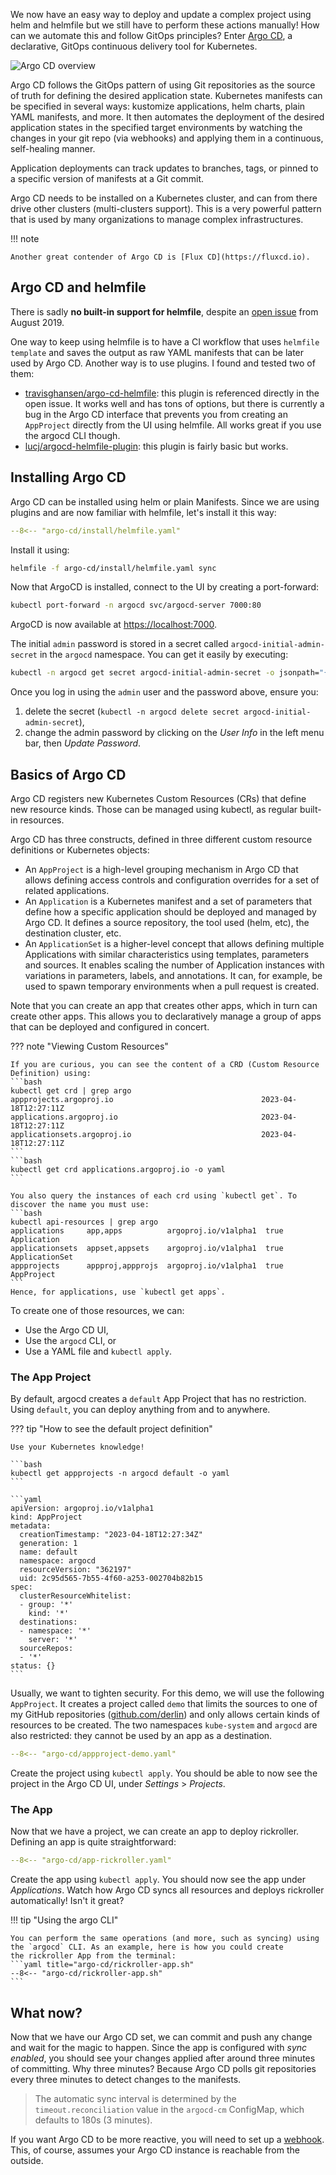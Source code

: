 We now have an easy way to deploy and update a complex project using helm and helmfile
but we still have to perform these actions manually!
How can we automate this and follow GitOps principles?
Enter [Argo CD](https://argo-cd.readthedocs.io/en/stable/), a declarative, GitOps continuous
delivery tool for Kubernetes.

![Argo CD overview](assets/04-argo.excalidraw.png)

Argo CD follows the GitOps pattern of using Git repositories as the source of truth for defining the desired application state.
Kubernetes manifests can be specified in several ways: kustomize applications, helm charts, plain YAML manifests, and more.
It then automates the deployment of the desired application states in the specified target environments by watching the changes
in your git repo (via webhooks) and applying them in a continuous, self-healing manner.

Application deployments can track updates to branches, tags, or pinned to a specific version of manifests at a Git commit.

Argo CD needs to be installed on a Kubernetes cluster, and can from there drive other clusters (multi-clusters support).
This is a very powerful pattern that is used by many organizations to manage complex infrastructures.

!!! note

    Another great contender of Argo CD is [Flux CD](https://fluxcd.io).

## Argo CD and helmfile

There is sadly **no built-in support for helmfile**, despite an [open issue](https://github.com/argoproj/argo-cd/issues/2143) from August 2019.

One way to keep using helmfile is to have a CI workflow that uses `helmfile template` and saves the output as raw YAML manifests that can be
later used by Argo CD. Another way is to use plugins. I found and tested two of them:

* [travisghansen/argo-cd-helmfile](https://github.com/travisghansen/argo-cd-helmfile): this plugin is referenced directly in the open issue.
  It works well and has tons of options, but there is currently a bug in the Argo CD interface that prevents you from creating an `AppProject`
  directly from the UI using helmfile. All works great if you use the argocd CLI though.
* [lucj/argocd-helmfile-plugin](https://github.com/lucj/argocd-helmfile-plugin): this plugin is fairly basic but works.


## Installing Argo CD

Argo CD can be installed using helm or plain Manifests. Since we are using plugins and are now familiar with helmfile, let's install it this way:

```yaml title="argo-cd/install/helmfile.yaml"
--8<-- "argo-cd/install/helmfile.yaml"
```

Install it using:
```bash
helmfile -f argo-cd/install/helmfile.yaml sync 
```

Now that ArgoCD is installed, connect to the UI by creating a port-forward:

```bash
kubectl port-forward -n argocd svc/argocd-server 7000:80
```

ArgoCD is now available at [https://localhost:7000](https://localhost:7000).

The initial `admin` password is stored in a secret called `argocd-initial-admin-secret` in the `argocd` namespace.
You can get it easily by executing:
```bash
kubectl -n argocd get secret argocd-initial-admin-secret -o jsonpath="{.data.password}" | base64 -d
```

Once you log in using the `admin` user and the password above, ensure you:

1. delete the secret (`kubectl -n argocd delete secret argocd-initial-admin-secret`),
2. change the admin password by clicking on the *User Info* in the left menu bar, then *Update Password*.


## Basics of Argo CD

Argo CD registers new Kubernetes Custom Resources (CRs) that define new resource kinds.
Those can be managed using kubectl, as regular built-in resources.

Argo CD has three constructs, defined in three different custom resource definitions or Kubernetes objects:

* An `AppProject` is a high-level grouping mechanism in Argo CD that allows defining access controls and configuration overrides for a set of related applications.
* An `Application` is a Kubernetes manifest and a set of parameters that define how a specific application should be deployed and managed by Argo CD.
  It defines a source repository, the tool used (helm, etc), the destination cluster, etc.
* An `ApplicationSet` is a higher-level concept that allows defining multiple Applications with similar characteristics using templates, parameters and sources.
  It enables scaling the number of Application instances with variations in parameters, labels, and annotations.
  It can, for example, be used to spawn temporary environments when a pull request is created.

Note that you can create an app that creates other apps, which in turn can create other apps.
This allows you to declaratively manage a group of apps that can be deployed and configured in concert.

??? note "Viewing Custom Resources" 

    If you are curious, you can see the content of a CRD (Custom Resource Definition) using:
    ```bash
    kubectl get crd | grep argo
    appprojects.argoproj.io                                 2023-04-18T12:27:11Z
    applications.argoproj.io                                2023-04-18T12:27:11Z
    applicationsets.argoproj.io                             2023-04-18T12:27:11Z
    ```
    ```bash
    kubectl get crd applications.argoproj.io -o yaml
    ```

    You also query the instances of each crd using `kubectl get`. To discover the name you must use:
    ```bash
    kubectl api-resources | grep argo 
    applications     app,apps          argoproj.io/v1alpha1  true  Application
    applicationsets  appset,appsets    argoproj.io/v1alpha1  true  ApplicationSet
    appprojects      appproj,appprojs  argoproj.io/v1alpha1  true  AppProject
    ```
    Hence, for applications, use `kubectl get apps`.

To create one of those resources, we can:

* Use the Argo CD UI,
* Use the `argocd` CLI, or
* Use a YAML file and `kubectl apply`.


### The App Project

By default, argocd creates a `default` App Project that has no restriction.
Using `default`, you can deploy anything from and to anywhere.

??? tip "How to see the default project definition"

    Use your Kubernetes knowledge!

    ```bash
    kubectl get appprojects -n argocd default -o yaml
    ```

    ```yaml
    apiVersion: argoproj.io/v1alpha1
    kind: AppProject
    metadata:
      creationTimestamp: "2023-04-18T12:27:34Z"
      generation: 1
      name: default
      namespace: argocd
      resourceVersion: "362197"
      uid: 2c95d565-7b55-4f60-a253-002704b82b15
    spec:
      clusterResourceWhitelist:
      - group: '*'
        kind: '*'
      destinations:
      - namespace: '*'
        server: '*'
      sourceRepos:
      - '*'
    status: {}
    ```

Usually, we want to tighten security. For this demo, we will use the following `AppProject`.
It creates a project called `demo` that limits the sources to one of my GitHub repositories ([github.com/derlin](https://github.com/derlin))
and only allows certain kinds of resources to be created. The two namespaces `kube-system` and `argocd` are also restricted: they cannot be used
by an app as a destination.

```yaml title="argo-cd/appproject-demo.yaml"
--8<-- "argo-cd/appproject-demo.yaml"
```

Create the project using `kubectl apply`.
You should be able to now see the project in the Argo CD UI, under *Settings* > *Projects*.

### The App

Now that we have a project, we can create an app to deploy rickroller. Defining an app is quite straightforward:

```yaml title="argo-cd/app-rickroller.yaml"
--8<-- "argo-cd/app-rickroller.yaml"
```

Create the app using `kubectl apply`.
You should now see the app under *Applications*. Watch how Argo CD syncs all resources and deploys rickroller automatically! Isn't it great?

!!! tip "Using the argo CLI"

    You can perform the same operations (and more, such as syncing) using the `argocd` CLI. As an example, here is how you could create
    the rickroller App from the terminal:
    ```yaml title="argo-cd/rickroller-app.sh"
    --8<-- "argo-cd/rickroller-app.sh"
    ```


## What now?

Now that we have our Argo CD set, we can commit and push any change and wait for the magic to happen.
Since the app is configured with *sync enabled*, you should see your changes applied after around three minutes of committing.
Why three minutes? Because Argo CD polls git repositories every three minutes to detect changes to the manifests.

> The automatic sync interval is determined by the `timeout.reconciliation` value in the `argocd-cm` ConfigMap, which defaults to 180s (3 minutes).

If you want Argo CD to be more reactive, you will need to set up a [webhook](https://argo-cd.readthedocs.io/en/stable/operator-manual/webhook/).
This, of course, assumes your Argo CD instance is reachable from the outside.
